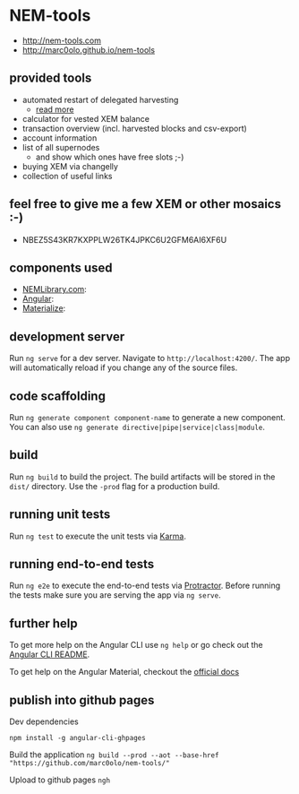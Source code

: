# NEM-tools
- http://nem-tools.com
- http://marc0olo.github.io/nem-tools

## provided tools
- automated restart of delegated harvesting
  - [read more](https://steemit.com/nem/@marc0o/nem-tools-automated-restart-of-delegated-harvesting)
- calculator for vested XEM balance
- transaction overview (incl. harvested blocks and csv-export)
- account information
- list of all supernodes
  - and show which ones have free slots ;-)
- buying XEM via changelly
- collection of useful links

## feel free to give me a few XEM or other mosaics :-)
- NBEZ5S43KR7KXPPLW26TK4JPKC6U2GFM6AI6XF6U

## components used

- [NEMLibrary.com](https://nemlibrary.com):
- [Angular](https://angular.io/):
- [Materialize](http://materializecss.com/):

## development server

Run `ng serve` for a dev server. Navigate to `http://localhost:4200/`. The app will automatically reload if you change any of the source files.

## code scaffolding

Run `ng generate component component-name` to generate a new component. You can also use `ng generate directive|pipe|service|class|module`.

## build

Run `ng build` to build the project. The build artifacts will be stored in the `dist/` directory. Use the `-prod` flag for a production build.

## running unit tests

Run `ng test` to execute the unit tests via [Karma](https://karma-runner.github.io).

## running end-to-end tests

Run `ng e2e` to execute the end-to-end tests via [Protractor](http://www.protractortest.org/).
Before running the tests make sure you are serving the app via `ng serve`.

## further help

To get more help on the Angular CLI use `ng help` or go check out the [Angular CLI README](https://github.com/angular/angular-cli/blob/master/README.md).

To get help on the Angular Material, checkout the [official docs](https://material.angular.io)

## publish into github pages

Dev dependencies

`npm install -g angular-cli-ghpages`

Build the application
`ng build --prod --aot --base-href "https://github.com/marc0olo/nem-tools/"`

Upload to github pages
`ngh`
